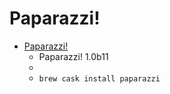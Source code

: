 # Paparazzi!
- [Paparazzi!](https://derailer.org/paparazzi/)
  -  Paparazzi! 1.0b11
  - 
  - `brew cask install paparazzi`
